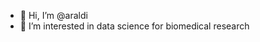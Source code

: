 - 👋 Hi, I’m @araldi
- 👀 I’m interested in data science for biomedical research


<!---
araldi/araldi is a ✨ special ✨ repository because its `README.md` (this file) appears on your GitHub profile.
You can click the Preview link to take a look at your changes.
--->
